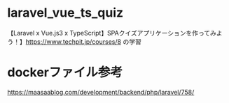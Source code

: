 # laravel_vue_ts_quiz
【Laravel x Vue.js3 x TypeScript】SPAクイズアプリケーションを作ってみよう！】https://www.techpit.jp/courses/8 の学習

# dockerファイル参考
https://maasaablog.com/development/backend/php/laravel/758/